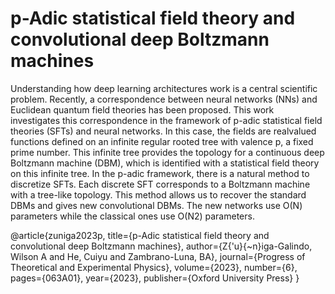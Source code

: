 # p-Adic statistical field theory and convolutional deep Boltzmann machines

Understanding how deep learning architectures work is a central scientific problem. Recently,
a correspondence between neural networks (NNs) and Euclidean quantum field theories
has been proposed. This work investigates this correspondence in the framework of
p-adic statistical field theories (SFTs) and neural networks. In this case, the fields are realvalued
functions defined on an infinite regular rooted tree with valence p, a fixed prime
number. This infinite tree provides the topology for a continuous deep Boltzmann machine
(DBM), which is identified with a statistical field theory on this infinite tree. In the p-adic
framework, there is a natural method to discretize SFTs. Each discrete SFT corresponds to
a Boltzmann machine with a tree-like topology. This method allows us to recover the standard
DBMs and gives new convolutional DBMs. The new networks use O(N) parameters
while the classical ones use O(N2) parameters.

@article{zuniga2023p,
  title={p-Adic statistical field theory and convolutional deep Boltzmann machines},
  author={Z{\'u}{\~n}iga-Galindo, Wilson A and He, Cuiyu and Zambrano-Luna, BA},
  journal={Progress of Theoretical and Experimental Physics},
  volume={2023},
  number={6},
  pages={063A01},
  year={2023},
  publisher={Oxford University Press}
}
